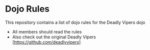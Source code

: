 Dojo Rules
==========

This repository contains a list of dojo rules for the Deadly Vipers dojo

* All members should read the rules
* Also check out the original Deadly Vipers [https://github.com/deadlyvipers]
